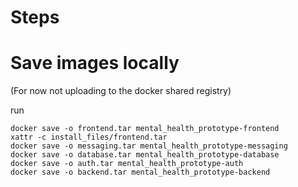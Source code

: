 # Steps

# Save images locally
(For now not uploading to the docker shared registry)

run

```
docker save -o frontend.tar mental_health_prototype-frontend
xattr -c install_files/frontend.tar 
docker save -o messaging.tar mental_health_prototype-messaging
docker save -o database.tar mental_health_prototype-database
docker save -o auth.tar mental_health_prototype-auth
docker save -o backend.tar mental_health_prototype-backend
```
